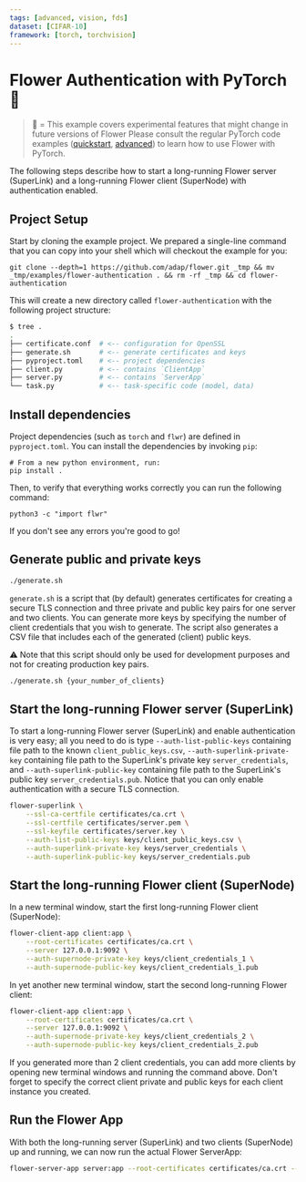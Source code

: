 ```yaml
---
tags: [advanced, vision, fds]
dataset: [CIFAR-10]
framework: [torch, torchvision]
---
```


# Flower Authentication with PyTorch 🧪

> 🧪 = This example covers experimental features that might change in future versions of Flower
> Please consult the regular PyTorch code examples ([quickstart](https://github.com/adap/flower/tree/main/examples/quickstart-pytorch), [advanced](https://github.com/adap/flower/tree/main/examples/advanced-pytorch)) to learn how to use Flower with PyTorch.

The following steps describe how to start a long-running Flower server (SuperLink) and a long-running Flower client (SuperNode) with authentication enabled.

## Project Setup

Start by cloning the example project. We prepared a single-line command that you can copy into your shell which will checkout the example for you:

```shell
git clone --depth=1 https://github.com/adap/flower.git _tmp && mv _tmp/examples/flower-authentication . && rm -rf _tmp && cd flower-authentication
```

This will create a new directory called `flower-authentication` with the following project structure:

```bash
$ tree .
.
├── certificate.conf  # <-- configuration for OpenSSL
├── generate.sh       # <-- generate certificates and keys
├── pyproject.toml    # <-- project dependencies
├── client.py         # <-- contains `ClientApp`
├── server.py         # <-- contains `ServerApp`
└── task.py           # <-- task-specific code (model, data)
```

## Install dependencies

Project dependencies (such as `torch` and `flwr`) are defined in `pyproject.toml`. You can install the dependencies by invoking `pip`:

```shell
# From a new python environment, run:
pip install .
```

Then, to verify that everything works correctly you can run the following command:

```shell
python3 -c "import flwr"
```

If you don't see any errors you're good to go!

## Generate public and private keys

```bash
./generate.sh
```

`generate.sh` is a script that (by default) generates certificates for creating a secure TLS connection
and three private and public key pairs for one server and two clients.
You can generate more keys by specifying the number of client credentials that you wish to generate.
The script also generates a CSV file that includes each of the generated (client) public keys.

⚠️ Note that this script should only be used for development purposes and not for creating production key pairs.

```bash
./generate.sh {your_number_of_clients}
```

## Start the long-running Flower server (SuperLink)

To start a long-running Flower server (SuperLink) and enable authentication is very easy; all you need to do is type
`--auth-list-public-keys` containing file path to the known `client_public_keys.csv`, `--auth-superlink-private-key`
containing file path to the SuperLink's private key `server_credentials`, and `--auth-superlink-public-key` containing file path to the SuperLink's public key `server_credentials.pub`. Notice that you can only enable authentication with a secure TLS connection.

```bash
flower-superlink \
    --ssl-ca-certfile certificates/ca.crt \
    --ssl-certfile certificates/server.pem \
    --ssl-keyfile certificates/server.key \
    --auth-list-public-keys keys/client_public_keys.csv \
    --auth-superlink-private-key keys/server_credentials \
    --auth-superlink-public-key keys/server_credentials.pub
```

## Start the long-running Flower client (SuperNode)

In a new terminal window, start the first long-running Flower client (SuperNode):

```bash
flower-client-app client:app \
    --root-certificates certificates/ca.crt \
    --server 127.0.0.1:9092 \
    --auth-supernode-private-key keys/client_credentials_1 \
    --auth-supernode-public-key keys/client_credentials_1.pub
```

In yet another new terminal window, start the second long-running Flower client:

```bash
flower-client-app client:app \
    --root-certificates certificates/ca.crt \
    --server 127.0.0.1:9092 \
    --auth-supernode-private-key keys/client_credentials_2 \
    --auth-supernode-public-key keys/client_credentials_2.pub
```

If you generated more than 2 client credentials, you can add more clients by opening new terminal windows and running the command
above. Don't forget to specify the correct client private and public keys for each client instance you created.

## Run the Flower App

With both the long-running server (SuperLink) and two clients (SuperNode) up and running, we can now run the actual Flower ServerApp:

```bash
flower-server-app server:app --root-certificates certificates/ca.crt --dir ./ --server 127.0.0.1:9091
```
